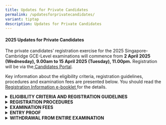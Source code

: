 ```yaml
---
title: Updates for Private Candidates
permalink: /updatesforprivatecandidates/
variant: tiptap
description: Updates for Private Candidates
---
```

<h4><strong>2025 Updates for Private Candidates</strong></h4>
<p>The private candidates’ registration exercise for the 2025 Singapore-Cambridge
GCE-Level examinations will commence from <strong>2 April 2025 (Wednesday), 9.00am to 15 April 2025 (Tuesday), 11.00pm.</strong> Registration
will be via the<a href="https://myexams.seab.gov.sg/auth/login" rel="noopener noreferrer nofollow" target="_blank"> Candidates Portal</a>.</p>
<p>Key information about the eligibility criteria, registration guidelines,
procedures and examination fees are presented below. You should read the
<a href="https://go.gov.sg/registration-information-for-private-candidates" rel="noopener nofollow" target="_blank">Registration Information e-booklet</a><a href="https://go.gov.sg/registration-information-for-private-candidates" rel="noopener noreferrer nofollow" target="_blank"> </a>for
the details.</p>
<div data-type="detailGroup" class="isomer-accordion isomer-accordion-white">
<details class="isomer-details">
<summary><strong>ELIGIBILITY CRITERIA AND REGISTRATION GUIDELINES</strong>
</summary>
<div data-type="detailsContent" class="isomer-details-content">
<p>The minimum age requirements and maximum number of subjects allowed for
each examination level are:</p>
<table style="minWidth: 75px">
<colgroup>
<col>
<col>
<col>
</colgroup>
<tbody>
<tr>
<td rowspan="1" colspan="1">
<p><strong>Examination Level</strong>
</p>
</td>
<td rowspan="1" colspan="1">
<p><strong>Minimum Age Required as at 1<sup>st</sup>&nbsp;January of the examination year</strong>
</p>
</td>
<td rowspan="1" colspan="1">
<p><strong>Maximum Number of Subjects Allowed</strong>
</p>
</td>
</tr>
<tr>
<td rowspan="1" colspan="1">
<p>GCE N(A)- and N(T)- Level</p>
</td>
<td rowspan="1" colspan="1">
<p>15</p>
</td>
<td rowspan="1" colspan="1">
<p>9</p>
</td>
</tr>
<tr>
<td rowspan="1" colspan="1">
<p>GCE O-Level</p>
</td>
<td rowspan="1" colspan="1">
<p>15</p>
</td>
<td rowspan="1" colspan="1">
<p>9</p>
</td>
</tr>
<tr>
<td rowspan="1" colspan="1">
<p>GCE A-Level</p>
</td>
<td rowspan="1" colspan="1">
<p>17</p>
</td>
<td rowspan="1" colspan="1">
<ul data-tight="true" class="tight">
<li>
<p>5 H1 subjects and 3 H2 subjects; or</p>
</li>
<li>
<p>3 H1 subjects and 4 H2 subjects</p>
</li>
</ul>
</td>
</tr>
</tbody>
</table>
<p>&nbsp;</p>
<p>Please note the following guidelines:</p>
<ul data-tight="true" class="tight">
<li>
<p>For school candidates studying in Government/ Government-Aided/ Independent/
Specialised schools, you cannot register as a private candidate.</p>
</li>
</ul>
<p>&nbsp;</p>
<ul data-tight="true" class="tight">
<li>
<p>For private candidates, you are allowed to register for more than one
GCE-Level examination (e.g. GCE O-Level and A-Level). However, you<strong> cannot </strong>register
for both the GCE-Level examinations and admission tests i.e. Admission
Exercise for International Students (AEIS) and School Placement Exercise
for Returning Singaporeans-Secondary (SPERS-Sec), in the same examination
year.
<br>
</p>
<p>While most subjects in the national examinations do not have a pre-requisite
criteria, there are certain subjects with their specific eligibility criteria.
Please refer to the <a href="https://go.gov.sg/registration-information-for-private-candidates" rel="noopener noreferrer nofollow" target="_blank">Registration Information e-booklet.</a>
</p>
</li>
</ul>
<p></p>
<ul data-tight="true" class="tight">
<li>
<p>You must read the following documents before you register for the examinations:</p>
<p></p>
</li>
</ul>
<p>1.&nbsp;&nbsp;&nbsp;&nbsp; <a href="https://go.gov.sg/registration-information-for-private-candidates" rel="noopener noreferrer nofollow" target="_blank">Registration Information e-booklet</a> contains
information such as subjects / papers, examination fees, etc.</p>
<p></p>
<p>2.&nbsp;&nbsp;&nbsp;&nbsp; Examination Rules and Regulations for GCE N(A),
N(T) and O-Level candidates, Examination Rules and Regulations for GCE
A-Level candidates *</p>
<p></p>
<p>3.&nbsp;&nbsp;&nbsp;&nbsp; <a href="https://file.go.gov.sg/guideonexamregistration.pdf" rel="noopener noreferrer nofollow" target="_blank">Candidates Portal guide on examination registration</a>
</p>
<p></p>
<p>* The Rules and Regulations documents will be available by late March
2025.</p>
</div>
</details>
<details class="isomer-details">
<summary><strong>REGISTRATION PROCEDURES</strong>
</summary>
<div data-type="detailsContent" class="isomer-details-content">
<p><strong>For Singaporean/ Singapore Permanent Residents/ Foreign Identification Number (FIN) holders)</strong>
</p>
<p>If you are a Singaporean or a Singapore Permanent Resident or a FIN holder
using FIN Identification Number, you <strong>must </strong>register for
the examination with your Singpass credentials in the <a href="https://myexams.seab.gov.sg/auth/login" rel="noopener noreferrer nofollow" target="_blank">Candidates Portal</a>.</p>
<p>You may refer to the <a href="https://go.gov.sg/cpaccountcreationguidesingpassusers" rel="noopener noreferrer nofollow" target="_blank">guide for Singpass users</a>&nbsp;for
the steps to register for the examinations.</p>
<p>Please ensure that your Singpass is activated before the start of registration.
Please visit the&nbsp;<a href="https://www.singpass.gov.sg/home/ui/login" rel="noopener noreferrer nofollow" target="_blank">Singpass website</a>&nbsp;for
details on how to register or activate your Singpass account. Please cater
sufficient time for these activities to prevent delays in registration.</p>
<p></p>
<p><strong>For Foreign passport holders</strong>
</p>
<p>If you are using a foreign passport number to register for the examination,
please create an account in the <a href="https://myexams.seab.gov.sg/auth/login" rel="noopener noreferrer nofollow" target="_blank">Candidates Portal</a>.</p>
<p>You may refer to the <a href="https://go.gov.sg/cpaccountcreationguidenonsingpassusers" rel="noopener noreferrer nofollow" target="_blank">guide for non-Singpass users</a>&nbsp;for
the steps to create an account and register for the examinations.</p>
</div>
</details>
<details class="isomer-details">
<summary><strong>EXAMINATION FEES</strong>
</summary>
<div data-type="detailsContent" class="isomer-details-content">
<p><strong>Fees payable</strong>
</p>
<p>The examination fees for this year’s subjects can be found in the <a href="https://go.gov.sg/registration-information-for-private-candidates" rel="noopener noreferrer nofollow" target="_blank">Registration Information e-booklet.</a> All
fees are inclusive of GST at the prevailing rate.
<br>
</p>
<p>The examination fees are dependent on the subjects you are registering
for and your citizenship status at the point of registration. Your examination
fees will not be refunded if your citizenship status is changed after your
registration.
<br>
</p>
<p>Please ensure that you provide correct citizenship information during
registration. Candidates will be required to pay for the differences in
the registration fees if incorrect information is provided.</p>
<p>
<br><strong>Mode of payment</strong>
</p>
<p>You must pay your examination fees via a credit/debit card or PayNow in
the&nbsp;<a href="https://myexams.seab.gov.sg/auth/login" rel="noopener noreferrer nofollow" target="_blank">Candidates Portal</a>&nbsp;before
the registration deadline of <strong>15 April 2025, 11.00pm. </strong>You
will not be registered for the examinations if payment is made after this
deadline.
<br>
</p>
<p>You cannot use the funds in your Edusave account and Post-Secondary Education
Account (PSEA) to pay for the examination fees.</p>
</div>
</details>
<details class="isomer-details">
<summary><strong>ENTRY PROOF</strong>
</summary>
<div data-type="detailsContent" class="isomer-details-content">
<p></p>
<p><strong>Entry Proof for Mid-Year and Year-End Examinations</strong>
</p>
<p>Please refer to &nbsp;the <a href="https://www.seab.gov.sg/important-dates-for-candidates/" rel="noopener nofollow" target="_blank">important dates for candidates</a> for
the timelines in which you would receive your Entry Proof.</p>
<p></p>
<p>You may be posted to different examination centres for the various Mode
of Assessment (MOA) i.e. Oral, Science Practical, Written examinations.
As such, it is important to check the venue indicated in your Entry Proof
before the examinations.</p>
<p></p>
<p>If you have registered for the Science Practical examinations, please
note that the venues and reporting timings are not indicated on your Entry
Proof as the information will only be made available at least 7 days before
each of your examinations via email. Please refer below for more information.</p>
<p></p>
<p>You may refer to the <a href="https://file.go.gov.sg/guideonexamregistration.pdf" rel="noopener noreferrer nofollow" target="_blank">guide on examination registration</a>&nbsp;for
the steps to retrieve your Entry Proof from the system.</p>
<p></p>
<p><strong>Please print your Entry Proof as you are required to bring it for your examinations for attendance verification.</strong>
</p>
<p></p>
<p><strong>Science Practical Examination Schedule</strong>
</p>
<p>The assigned examination centres and reporting time for your Science Practical
examination will be communicated to you <strong>at least</strong>  <strong>7 days</strong> before
the examinations via email. Please ensure that your email address is valid
to receive the email.</p>
<p></p>
<p>Please contact <a href="https://form.gov.sg/5dc02f345f93b5001904159d" rel="noopener noreferrer nofollow" target="_blank">SEAB</a> if
you have not received the examination schedules <strong>7 days before your Science Practical examination date</strong>.</p>
<p></p>
<p><strong>Subject amendments</strong>
</p>
<p>All amendments of subjects (including deleting of subjects) must be made
through the <a href="https://myexams.seab.gov.sg/auth/login" rel="noopener noreferrer nofollow" target="_blank">Candidates Portal</a> by <strong>28 May 2025, 11:00pm</strong>.
Amendment requests via email or phone call will not be accepted. A fee
of $30 (inclusive of GST) per subject is payable if you make amendments
after you have paid your examination fees, or after the registration deadline
of 15 April 2025, 11.00pm. This excludes the fee for each of your added
subjects. The fees for the added subjects are inclusive of GST.</p>
</div>
</details>
<details class="isomer-details">
<summary><strong>WITHDRAWAL FROM ENTIRE EXAMINATION</strong>
</summary>
<div data-type="detailsContent" class="isomer-details-content">
<p>All applications for withdrawals must be made through the <a href="https://myexams.seab.gov.sg/auth/login" rel="noopener noreferrer nofollow" target="_blank">Candidates Portal</a> by <strong>1 September 2025.</strong> &nbsp;Withdrawal
requests made after this date will not be considered and candidates will
receive an Absent grade for the subjects they did not sit for.</p>
<p></p>
<p><strong>Withdrawal with refund of the subject fees</strong>
</p>
<p>a)&nbsp;&nbsp;&nbsp;&nbsp;&nbsp; A 50% refund of the subject fees paid
will be provided if your withdrawal request is submitted to SEAB by <strong>25 June 2025, 11.00pm</strong> and
you have not sat for any component of the registered subjects that you
are withdrawing from.</p>
<p></p>
<p>b)&nbsp;&nbsp;&nbsp;&nbsp;&nbsp; A 100% refund of the subject fees paid
will be provided if you have been admitted to a tertiary Institution after
registration and your withdrawal request is submitted via the <a href="https://myexams.seab.gov.sg/auth/login" rel="noopener noreferrer nofollow" target="_blank">Candidates Portal</a> with
the supporting documents confirming your tertiary admission by <strong>25 June 2025, 11.00pm. </strong>The
letter of acceptance from tertiary institutions for admission to a full-time
course must be issued within the year 2025 and dated after the date you
have registered for examination.</p>
<p></p>
<p>Please note that late registration fee and subject amendment fees are
non-refundable. You will receive your refund approximately one month after
your withdrawal request has been approved by SEAB.</p>
</div>
</details>
</div>
<p></p>